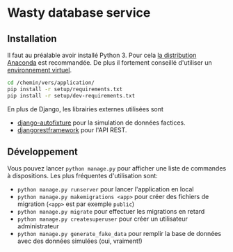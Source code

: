 # Wasty database service

## Installation

Il faut au préalable avoir installé Python 3. Pour cela [la distribution Anaconda](https://www.continuum.io/downloads) est recommandée. De plus il fortement conseillé d'utiliser un [environnement virtuel](http://conda.pydata.org/docs/using/envs.html).

```sh
cd /chemin/vers/application/
pip install -r setup/requirements.txt
pip install -r setup/dev-requirements.txt
```

En plus de Django, les librairies externes utilisées sont

- [django-autofixture](https://github.com/gregmuellegger/django-autofixture) pour la simulation de données factices.
- [djangorestframework](http://www.django-rest-framework.org/) pour l'API REST.

## Développement

Vous pouvez lancer `python manage.py` pour afficher une liste de commandes à dispositions. Les plus fréquentes d'utilisation sont:

- `python manage.py runserver` pour lancer l'application en local
- `python manage.py makemigrations <app>` pour créer des fichiers de migration (`<app>` est par exemple `public`)
- `python manage.py migrate` pour effectuer les migrations en retard
- `python manage.py createsuperuser` pour créer un utilisateur administrateur
- `python manage.py generate_fake_data` pour remplir la base de données avec des données simulées (oui, vraiment!)

